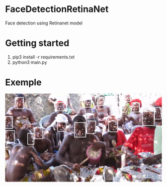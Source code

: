 # FaceDetectionRetinaNet
Face detection using Retinanet model

# Getting started
1. pip3 install -r requirements.txt
2. python3 main.py

# Exemple
![alt text](https://github.com/archiducarmel/FaceDetectionRetinaNet/blob/master/output.jpg)

